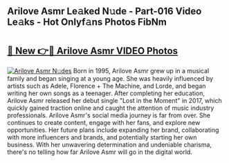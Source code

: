 ## Arilove Asmr Le𝚊ked N𝚞de - Part-016 Video Le𝚊ks - Hot Onlyf𝚊ns Photos FibNm

# <h2><a href="http://ab75335.deff.icu/?id=Arilove+Asmr">🔗 New 👉🔴 Arilove Asmr VIDEO Photos</a></h2>

[![Arilove Asmr N𝚞des](https://i.imgur.com/rIISA9y.gif)](http://ab75335.deff.icu/?id=Arilove+Asmr)
Born in 1995, Arilove Asmr grew up in a musical family and began singing at a young age. She was heavily influenced by artists such as Adele, Florence + The Machine, and Lorde, and began writing her own songs as a teenager. After completing her education, Arilove Asmr released her debut single "Lost in the Moment" in 2017, which quickly gained traction online and caught the attention of music industry professionals. Arilove Asmr's social media journey is far from over. She continues to create content, engage with her fans, and explore new opportunities. Her future plans include expanding her brand, collaborating with more influencers and brands, and potentially starting her own business. With her unwavering determination and undeniable charisma, there's no telling how far Arilove Asmr will go in the digital world.
